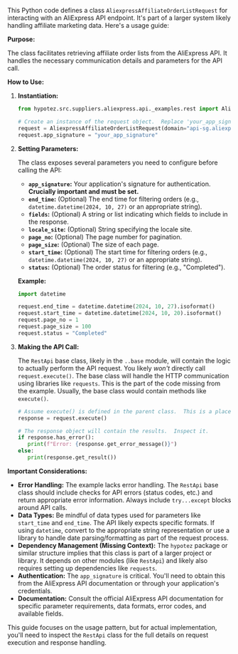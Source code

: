 This Python code defines a class `AliexpressAffiliateOrderListRequest` for interacting with an AliExpress API endpoint.  It's part of a larger system likely handling affiliate marketing data.  Here's a usage guide:

**Purpose:**

The class facilitates retrieving affiliate order lists from the AliExpress API.  It handles the necessary communication details and parameters for the API call.


**How to Use:**

1. **Instantiation:**

   ```python
   from hypotez.src.suppliers.aliexpress.api._examples.rest import AliexpressAffiliateOrderListRequest

   # Create an instance of the request object.  Replace 'your_app_signature' with your actual API signature.
   request = AliexpressAffiliateOrderListRequest(domain="api-sg.aliexpress.com", port=80)
   request.app_signature = "your_app_signature"
   ```

2. **Setting Parameters:**

   The class exposes several parameters you need to configure before calling the API:

   * **`app_signature`:**  Your application's signature for authentication. **Crucially important and must be set.**
   * **`end_time`:** (Optional) The end time for filtering orders (e.g., `datetime.datetime(2024, 10, 27)` or an appropriate string).
   * **`fields`:** (Optional) A string or list indicating which fields to include in the response.
   * **`locale_site`:** (Optional) String specifying the locale site.
   * **`page_no`:** (Optional) The page number for pagination.
   * **`page_size`:** (Optional) The size of each page.
   * **`start_time`:** (Optional) The start time for filtering orders (e.g., `datetime.datetime(2024, 10, 27)` or an appropriate string).
   * **`status`:** (Optional) The order status for filtering (e.g., "Completed").

   **Example:**

   ```python
   import datetime

   request.end_time = datetime.datetime(2024, 10, 27).isoformat()
   request.start_time = datetime.datetime(2024, 10, 20).isoformat()
   request.page_no = 1
   request.page_size = 100
   request.status = "Completed"
   ```

3. **Making the API Call:**

   The `RestApi` base class, likely in the `..base` module, will contain the logic to actually perform the API request. You likely *won't* directly call `request.execute()`. The base class will handle the HTTP communication using libraries like `requests`.  This is the part of the code missing from the example.  Usually, the base class would contain methods like `execute()`.

   ```python
   # Assume execute() is defined in the parent class.  This is a placeholder.
   response = request.execute()

   # The response object will contain the results.  Inspect it.
   if response.has_error():
      print(f"Error: {response.get_error_message()}")
   else:
      print(response.get_result())
   ```


**Important Considerations:**

* **Error Handling:** The example lacks error handling.  The `RestApi` base class should include checks for API errors (status codes, etc.) and return appropriate error information.  Always include `try...except` blocks around API calls.
* **Data Types:**  Be mindful of data types used for parameters like `start_time` and `end_time`.  The API likely expects specific formats. If using `datetime`, convert to the appropriate string representation or use a library to handle date parsing/formatting as part of the request process.
* **Dependency Management (Missing Context):** The `hypotez` package or similar structure implies that this class is part of a larger project or library.  It depends on other modules (like `RestApi`) and likely also requires setting up dependencies like `requests`.
* **Authentication:**  The `app_signature` is critical. You'll need to obtain this from the AliExpress API documentation or through your application's credentials.
* **Documentation:**  Consult the official AliExpress API documentation for specific parameter requirements, data formats, error codes, and available fields.


This guide focuses on the usage pattern, but for actual implementation, you'll need to inspect the `RestApi` class for the full details on request execution and response handling.